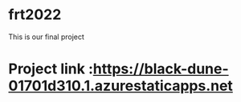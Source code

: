 # frt2022
This is our final project
 # Project link :https://black-dune-01701d310.1.azurestaticapps.net
